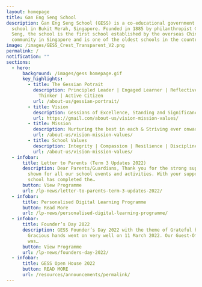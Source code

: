 ```yaml
---
layout: homepage
title: Gan Eng Seng School
description: Gan Eng Seng School (GESS) is a co-educational government secondary
  school in Bukit Merah, Singapore. Founded in 1885 by philanthropist Gan Eng
  Seng, the school is the first school established by the overseas Chinese
  community in Singapore and is one of the oldest schools in the country.
image: /images/GESS_Crest_Transparent_V2.png
permalink: /
notification: ""
sections:
  - hero:
      background: /images/gess homepage.gif
      key_highlights:
        - title: The Gessian Potrait
          description: Principled Leader | Engaged Learner | Reflective & Innovative
            Thinker | Active Citizen
          url: /about-us/gessian-portrait/
        - title: Vision
          description: Gessians of Excellence, Standing and Significance
          url: https://gmail.com/about-us/vision-mission-values/
        - title: Mission
          description: Nurturing the best in each & Striving ever onward
          url: /about-us/vision-mission-values/
        - title: School Values
          description: Integrity | Compassion | Resilience | Discipline | Respect
          url: /about-us/vision-mission-values/
  - infobar:
      title: Letter to Parents (Term 3 Updates 2022)
      description: Dear Parents/Guardians, Thank you for the strong support you have
        shown for all our school events and activities. With your support,
        school has completed the…
      button: View Programme
      url: /lp-news/letter-to-parents-term-3-updates-2022/
  - infobar:
      title: Personalised Digital Learning Programme
      button: Read More
      url: /lp-news/personalised-digital-learning-programme/
  - infobar:
      title: Founder’s Day 2022
      description: GESS Founder’s Day 2022 with the theme of Grateful hearts and
        Gracious hands went on very well on 11 March 2022. Our Guest-Of-Honour
        was…
      button: View Programme
      url: /lp-news/founders-day-2022/
  - infobar:
      title: GESS Open House 2022
      button: READ MORE
      url: /resources/announcements/permalink/
---
```

